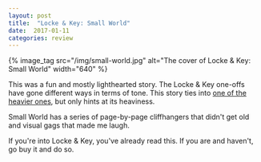 ```yaml
---
layout: post
title:  "Locke & Key: Small World"
date:  2017-01-11
categories: review
---
```


{% image_tag src="/img/small-world.jpg" alt="The cover of Locke & Key: Small World" width="640" %}

This was a fun and mostly lighthearted story. The Locke & Key one-offs have gone different ways in terms of tone. This story ties into <a href="https://www.goodreads.com/book/show/13647975-locke-and-key?from_search=true">one of the heavier ones</a>, but only hints at its heaviness.

Small World has a series of page-by-page cliffhangers that didn't get old and visual gags that made me laugh.

If you're into Locke & Key, you've already read this. If you are and haven't, go buy it and do so.
